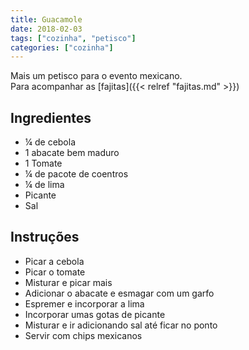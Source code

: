 ```yaml
---
title: Guacamole
date: 2018-02-03
tags: ["cozinha", "petisco"]
categories: ["cozinha"]
---
```


Mais um petisco para o evento mexicano.  
Para acompanhar as [fajitas]({{< relref "fajitas.md" >}})
<!--more-->

## Ingredientes
* ¼ de cebola
* 1 abacate bem maduro
* 1 Tomate
* ¼ de pacote de coentros
* ¼ de lima
* Picante
* Sal

## Instruções
* Picar a cebola
* Picar o tomate
* Misturar e picar mais
* Adicionar o abacate e esmagar com um garfo
* Espremer e incorporar a lima
* Incorporar umas gotas de picante
* Misturar e ir adicionando sal até ficar no ponto
* Servir com chips mexicanos

